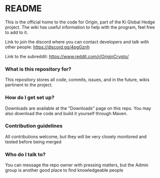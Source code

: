 # README #

This is the official home to the code for Origin, part of the Ki Global Hedge project. The wiki has useful information to help with the program, feel free to add to it.

Link to join the discord where you can contact developers and talk with other people: https://discord.gg/4pgGznh

Link to the subreddit: https://www.reddit.com/r/OriginCrypto/


### What is this repository for? ###

This repository stores all code, commits, issues, and in the future, wikis pertinent to the project.

### How do I get set up? ###


Downloads are available at the "Downloads" page on this repo. You may also download the code and build it yourself through Maven.

### Contribution guidelines ###

All contributions welcome, but they will be very closely monitored and tested before being merged

### Who do I talk to? ###

You can message the repo owner with pressing matters, but the Admin group is another good place to find knowledgeable people